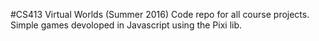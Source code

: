 #CS413 Virtual Worlds (Summer 2016)
Code repo for all course projects. Simple games devoloped in Javascript using the Pixi lib.


